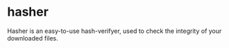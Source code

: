 # hasher

Hasher is an easy-to-use hash-verifyer, used to check the integrity of your downloaded files.
